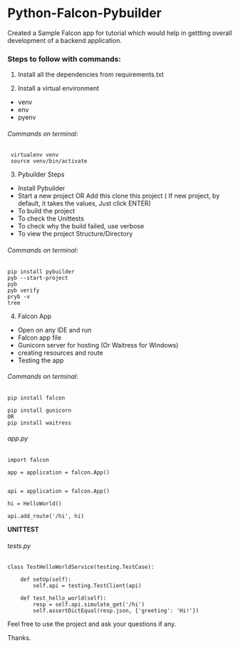# Python-Falcon-Pybuilder

Created a Sample Falcon app for tutorial which would help in gettting overall development of a backend application.

### Steps to follow with commands:

1) Install all the dependencies from requirements.txt 

2) Install a virtual environment
  - venv
  - env
  - pyenv
  
###### Commands on terminal:
```
 virtualenv venv
 source venv/bin/activate
```

3) Pybuilder Steps
- Install Pybuilder
- Start a new project OR Add this clone this project ( If new project, by default, it takes the values, Just click ENTER)
- To build the project
- To check the Unittests
- To check why the build failed, use verbose
- To view the project Structure/Directory

###### Commands on terminal:
```
pip install pybuilder
pyb --start-project
pyb
pyb verify
pryb -v
tree
```

4) Falcon App
- Open on any IDE and run
- Falcon app file
- Gunicorn server for hosting (Or Waitress for Windows)
- creating resources and route
- Testing the app

###### Commands on terminal:
```
pip install falcon

pip install gunicorn
OR
pip install waitress

```

###### app.py
```
import falcon

app = application = falcon.App()


api = application = falcon.App()

hi = HelloWorld()

api.add_route('/hi', hi)
```
**UNITTEST**
###### tests.py

```
class TestHelloWorldService(testing.TestCase):

    def setUp(self):
        self.api = testing.TestClient(api)

    def test_hello_world(self):
        resp = self.api.simulate_get('/hi')
        self.assertDictEqual(resp.json, {'greeting': 'Hi!'})
```

Feel free to use the project and ask your questions if any. 

Thanks. 

